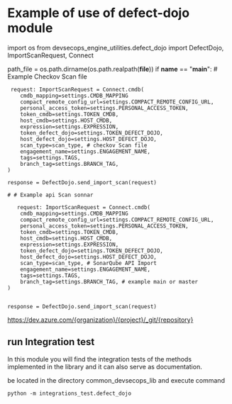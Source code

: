 # Example of use of defect-dojo module

import os
from devsecops_engine_utilities.defect_dojo import DefectDojo,\
    ImportScanRequest, Connect

path_file = os.path.dirname(os.path.realpath(__file__))
if __name__ == "__main__":
    # Example Checkov Scan file

     request: ImportScanRequest = Connect.cmdb(
        cmdb_mapping=settings.CMDB_MAPPING
        compact_remote_config_url=settings.COMPACT_REMOTE_CONFIG_URL,
        personal_access_token=settings.PERSONAL_ACCESS_TOKEN,
        token_cmdb=settings.TOKEN_CMDB,
        host_cmdb=settings.HOST_CMDB,
        expression=settings.EXPRESSION,
        token_defect_dojo=settings.TOKEN_DEFECT_DOJO,
        host_defect_dojo=settings.HOST_DEFECT_DOJO,
        scan_type=scan_type, # checkov Scan file
        engagement_name=settings.ENGAGEMENT_NAME,
        tags=settings.TAGS,
        branch_tag=settings.BRANCH_TAG,
    )

    response = DefectDojo.send_import_scan(request)

    # # Example api Scan sonnar

       request: ImportScanRequest = Connect.cmdb(
        cmdb_mapping=settings.CMDB_MAPPING
        compact_remote_config_url=settings.COMPACT_REMOTE_CONFIG_URL,
        personal_access_token=settings.PERSONAL_ACCESS_TOKEN,
        token_cmdb=settings.TOKEN_CMDB,
        host_cmdb=settings.HOST_CMDB,
        expression=settings.EXPRESSION,
        token_defect_dojo=settings.TOKEN_DEFECT_DOJO,
        host_defect_dojo=settings.HOST_DEFECT_DOJO,
        scan_type=scan_type, # SonarQube API Import
        engagement_name=settings.ENGAGEMENT_NAME,
        tags=settings.TAGS,
        branch_tag=settings.BRANCH_TAG, # example main or master
    )


    response = DefectDojo.send_import_scan(request)


https://dev.azure.com/{organization}/{project}/_git/{repository}

## run Integration test

In this module you will find the integration tests of the methods implemented in the library and it can also serve as documentation.

be located in the directory common_devsecops_lib and execute command

    python -m integrations_test.defect_dojo
